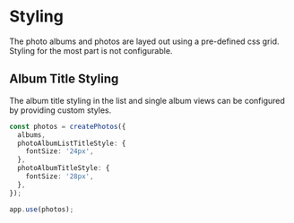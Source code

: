 # Styling

The photo albums and photos are layed out using a pre-defined css grid. Styling for the most part is not configurable.

## Album Title Styling

The album title styling in the list and single album views can be configured by providing custom styles.

```typescript
const photos = createPhotos({
  albums,
  photoAlbumListTitleStyle: {
    fontSize: '24px',
  },
  photoAlbumTitleStyle: {
    fontSize: '28px',
  },
});

app.use(photos);
```
